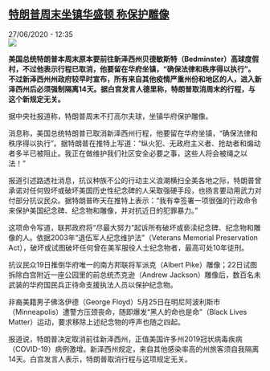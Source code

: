 <!--1593255312000-->
[特朗普周末坐镇华盛顿 称保护雕像](http://www.rfi.fr//cn/%E6%94%BF%E6%B2%BB/20200627-%E7%89%B9%E6%9C%97%E6%99%AE%E5%91%A8%E6%9C%AB%E5%9D%90%E9%95%87%E5%8D%8E%E7%9B%9B%E9%A1%BF-%E7%A7%B0%E4%BF%9D%E6%8A%A4%E9%9B%95%E5%83%8F)
------

<div>27/06/2020 - 12:35</div><img src="https://s.rfi.fr/media/display/a17c1738-b785-11ea-9165-005056a964fe/w:310/p:16x9/int0006b.200626152006.jpg"><p><strong>美国总统特朗普本周末原本要前往新泽西州贝德敏斯特（Bedminster）高球度假村，不过他表示行程已取消，他要留在华府坐镇，“确保法律和秩序得以执行”。不过新泽西州州政府较早时宣布，所有来自其他疫情严重州份和地区的人，进入新泽西州后必须强制隔离14天。据白宫发言人德里称，特朗普取消周末的行程，与这个新规定无关。</strong></p><div class="t-content__body u-clearfix"><div class="m-interstitial"></div><p>据中央社报道称，特朗普周末不打高尔夫球，坐镇华府保护雕像。</p><p>消息称，美国总统特朗普已取消新泽西州行程，他要留在华府坐镇，“确保法律和秩序得以执行”。据特朗普在推特上写道：“纵火犯、无政府主义者、抢劫者和煽动者多半已被阻止。我正在做维护我们社区安全必要之事，这些人将会被绳之以法！”</p><p>报道引述路透社消息，抗议种族不公的行动主义浪潮横扫全美各地之际，特朗普曾承诺对任何毁坏或破坏美国历史性纪念碑的人采取强硬手段，也扬言要动用武力对付部分抗议民众。据特朗普昨天在推特上表示：“我有幸签署一项很强的行政命令来保护美国纪念碑、纪念物和雕像，并对抗近日的犯罪暴力。”</p><p>这项命令写道，联邦政府将“尽最大努力”起诉所有破坏或亵渎纪念碑、纪念物和雕像的人。依据2003年“退伍军人纪念维护法”（Veterans Memorial Preservation Act），破坏或试图破坏任何曾在美军服役人士纪念物者，最高可处10年徒刑。</p><p>抗议民众19日推倒华府唯一的南方邦联将军派克（Albert Pike）雕像；22日试图拆除白宫附近一座公园里的前总统杰克逊（Andrew Jackson）雕像后，数百名未武装的华府国民兵正待命支援执法人员以保护纪念物。</p><p>非裔美籍男子佛洛伊德（George Floyd）5月25日在明尼阿波利斯市（Minneapolis）遭警方压颈丧命，随即爆发“黑人的命也是命”（Black Lives Matter）运动，要求移除上述纪念物的呼声也随之四起。</p><p>报道说，特朗普决定取消前往新泽西州，正值美国许多州2019冠状病毒疾病（COVID-19）病例激增。新泽西州规定，来自其他感染率高的州旅客须自我隔离14天。白宫发言人表示，特朗普取消行程与这项规定无关。</p><div class="o-self-promo o-self-promo--nl o-self-promo--hidden" data-selfpromo-newsletter></div><div class="o-self-promo o-self-promo--app o-self-promo--hidden" data-selfpromo-app></div></div>
